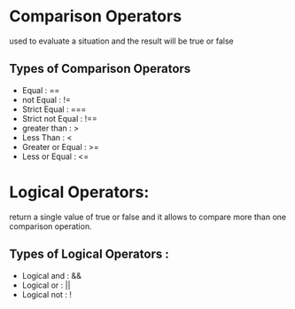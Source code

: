 
# Comparison Operators
used to evaluate a situation and the result will be true or false

## Types of Comparison Operators

* Equal : ==
* not Equal : !=
* Strict Equal : ===
* Strict not Equal : !==
* greater than : >
* Less Than : <
* Greater or Equal : >=
* Less or Equal : <=



# Logical Operators:

return a single value of true or false and it allows to compare more than one comparison operation.

## Types of Logical Operators :

* Logical and : &&
* Logical or : ||
* Logical not : !
